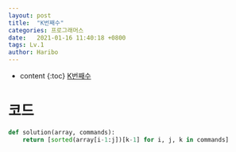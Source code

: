 ```yaml
---
layout: post
title:  "K번째수"
categories: 프로그래머스
date:   2021-01-16 11:40:18 +0800
tags: Lv.1
author: Haribo
---
```


* content
{:toc}
[K번째수](https://school.programmers.co.kr/learn/courses/30/lessons/42748)

# 코드

```python
def solution(array, commands):
    return [sorted(array[i-1:j])[k-1] for i, j, k in commands]
```

